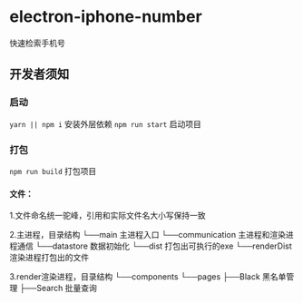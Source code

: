 # electron-iphone-number
快速检索手机号

## 开发者须知

### 启动
`yarn || npm i` 安装外层依赖
`npm run start` 启动项目

### 打包
`npm run build` 打包项目

#### 文件：
1.文件命名统一驼峰，引用和实际文件名大小写保持一致

2.主进程，目录结构
└──main 主进程入口
└──communication 主进程和渲染进程通信
└──datastore 数据初始化
└──dist 打包出可执行的exe
└──renderDist 渲染进程打包出的文件

3.render渲染进程，目录结构
└──components
└──pages
	├──Black 黑名单管理 
	├──Search 批量查询
